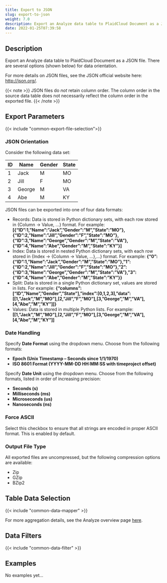 ```yaml
---
title: Export to JSON
slug: export-to-json
weight: 7.0
description: Export an Analyze data table to PlaidCloud Document as a JSON file
date: 2022-01-25T07:39:58
---
```



## Description


Export an Analyze data table to PlaidCloud Document as a JSON file. There are several options (shown below) for data orientation.



For more details on JSON files, see the JSON official website here: <http://json.org/>.


{{< note >}}
JSON files do *not* retain column order. The column order in the source data table does not necessarily reflect the column order in the exported file.
{{< /note >}}




## Export Parameters

{{< include "common-export-file-selection">}}



### JSON Orientation


Consider the following data set:




| ID |  Name  | Gender | State |
|----|--------|--------|-------|
| 1  | Jack   |   M    |   MO  |
| 2  | Jill   |   F    |   MO  |
| 3  | George |   M    |   VA  |
| 4  | Abe    |   M    |   KY  |

JSON files can be exported into one of four data formats:


* Records: Data is stored in Python dictionary sets, with each row stored in {Column -> Value, …} format. For example: **[{“ID”:1,”Name”:”Jack”,”Gender”:”M”,”State”:”MO”},{“ID”:2,”Name”:”Jill”,”Gender”:”F”,”State”:”MO”},{“ID”:3,”Name”:”George”,”Gender”:”M”,”State”:”VA”},{“ID”:4,”Name”:”Abe”,”Gender”:”M”,”State”:”KY”}]**
* Index: Data is stored in nested Python dictionary sets, with each row stored in {Index -> {Column -> Value, …},…} format. For example: **{“0”:{“ID”:1,”Name”:”Jack”,”Gender”:”M”,”State”:”MO”},”1”:{“ID”:2,”Name”:”Jill”,”Gender”:”F”,”State”:”MO”},”2”:{“ID”:3,”Name”:”George”,”Gender”:”M”,”State”:”VA”},”3”:{“ID”:4,”Name”:”Abe”,”Gender”:”M”,”State”:”KY”}}**
* Split: Data is stored in a single Python dictionary set, values are stored in lists. For example: **{“columns”:[“ID”,”Name”,”Gender”,”State”],”index”:[0,1,2,3],”data”:[[1,”Jack”,”M”,”MO”],[2,”Jill”,”F”,”MO”],[3,”George”,”M”,”VA”],[4,”Abe”,”M”,”KY”]]}**
* Values: Data is stored in multiple Python lists. For example: **[[1,”Jack”,”M”,”MO”],[2,”Jill”,”F”,”MO”],[3,”George”,”M”,”VA”],[4,”Abe”,”M”,”KY”]]**


### Date Handling


Specify **Date Format** using the dropdown menu. Choose from the following formats:


* **Epoch (Unix Timestamp – Seconds since 1/1/1970)**
* **ISO 8601 Format (YYYY-MM-DD HH:MM:SS with timeproject offset)**

Specify **Date Unit** using the dropdown menu. Choose from the following formats, listed in order of increasing precision:


* **Seconds (s)**
* **Milliseconds (ms)**
* **Microseconds (us)**
* **Nanoseconds (ns)**

### Force ASCII


Select this checkbox to ensure that all strings are encoded in proper ASCII format. This is enabled by default.



### Output File Type


All exported files are uncompressed, but the following compression options are available:


* Zip
* GZip
* BZip2


## Table Data Selection

{{< include "common-data-mapper" >}}




For more aggregation details, see the Analyze overview page [here](/docs/workflow-steps/common/aggregation).


## Data Filters

{{< include "common-data-filter" >}}

## Examples


No examples yet...
